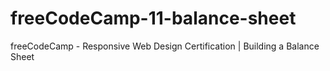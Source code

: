 # freeCodeCamp-11-balance-sheet
 freeCodeCamp - Responsive Web Design Certification | Building a Balance Sheet
